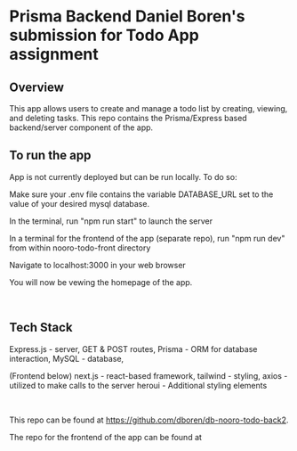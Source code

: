 # Prisma Backend Daniel Boren's submission for Todo App assignment

## Overview
This app allows users to create and manage a todo list by creating, viewing, and deleting tasks. This repo contains the Prisma/Express based backend/server component of the app.

## To run the app

App is not currently deployed but can be run locally. To do so:

Make sure your .env file contains the variable DATABASE_URL set to the value of your desired mysql database.

In the terminal, run "npm run start" to launch the server

In a terminal for the frontend of the app (separate repo), run "npm run dev" from within nooro-todo-front directory

Navigate to localhost:3000 in your web browser

You will now be vewing the homepage of the app.

<br>

## Tech Stack
Express.js - server, GET & POST routes,
Prisma - ORM for database interaction,
MySQL - database,

(Frontend below)
next.js - react-based framework,
tailwind - styling,
axios - utilized to make calls to the server
heroui - Additional styling elements


<br>

This repo can be found at https://github.com/dboren/db-nooro-todo-back2.

The repo for the frontend of the app can be found at 